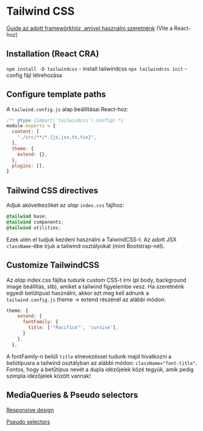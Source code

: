 # Tailwind CSS

[Guide az adott framewörkhöz, amivel használni szeretnénk](https://tailwindcss.com/docs/installation/framework-guides) (Vite a React-hoz)

## Installation (React CRA)

`npm install -D tailwindcss` - install tailwindcss
`npx tailwindcss init` - config fájl létrehozása

## Configure template paths

A `tailwind.config.js` alap beállításai React-hoz:

```js
/** @type {import('tailwindcss').Config} */
module.exports = {
  content: [
    "./src/**/*.{js,jsx,ts,tsx}",
  ],
  theme: {
    extend: {},
  },
  plugins: [],
}
```

## Tailwind CSS directives

Adjuk  akövetkezőket az *alap* `index.css` fájlhoz:

```css
@tailwind base;
@tailwind components;
@tailwind utilities;
```

Ezek utén el tudjuk kezdeni használni a TalwindCSS-t. Az adott JSX `className`-ébe írjuk a tailwind osztályokat (mint Bootstrap-nél).

## Customize TailwindCSS

Az *alap* index.css fájlba tudunk custom CSS-t írni (pl body, background image beállítás, stb), amiket a tailwind figyelembe vesz. Ha szeretnénk egyedi betűtípust használni, akkor ezt meg kell adnunk a `tailwind.config.js` theme -> extend részénél az alábbi módon:

```js
theme: {
    extend: {
      fontFamily: {
        title: ['"Pacifico"', 'cursive'],
      }
    },
  },
```

A fontFamily-n belüli `title` elnevezéssel tudunk majd hivatkozni a betütípusra a tailwind osztályban az alábbi módon: `className="font-title"`. Fontos, hogy a betűtípus nevét a dupla idézőjelek közé tegyük, amik pedig szimpla idézőjelek között vannak!

## MediaQueries & Pseudo selectors

[Responsive design](https://tailwindcss.com/docs/responsive-design)

[Pseudo selectors](https://tailwindcss.com/docs/hover-focus-and-other-states#pseudo-classes)